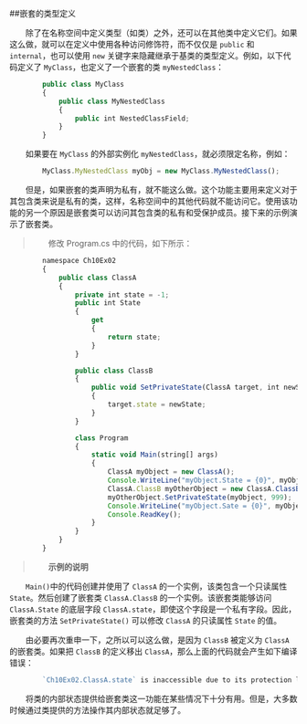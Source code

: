 ##嵌套的类型定义

&emsp;&emsp;除了在名称空间中定义类型（如类）之外，还可以在其他类中定义它们。如果这么做，就可以在定义中使用各种访问修饰符，而不仅仅是 `public` 和 `internal`，也可以使用 `new` 关键字来隐藏继承于基类的类型定义。例如，以下代码定义了 `MyClass`，也定义了一个嵌套的类 `myNestedClass`：

```javascript
        public class MyClass
        {
            public class MyNestedClass
            {
                public int NestedClassField;
            }
        }
```


&emsp;&emsp;如果要在 `MyClass` 的外部实例化 `myNestedClass`，就必须限定名称，例如：

```javascript
        MyClass.MyNestedClass myObj = new MyClass.MyNestedClass();
```

&emsp;&emsp;但是，如果嵌套的类声明为私有，就不能这么做。这个功能主要用来定义对于其包含类来说是私有的类，这样，名称空间中的其他代码就不能访问它。使用该功能的另一个原因是嵌套类可以访问其包含类的私有和受保护成员。接下来的示例演示了嵌套类。

>&emsp;&emsp;修改 Program.cs 中的代码，如下所示：

```javascript
        namespace Ch10Ex02
        {
            public class ClassA
            {
                private int state = -1;
                public int State
                {
                    get
                    {
                        return state;
                    }
                }

                public class ClassB
                {
                    public void SetPrivateState(ClassA target, int newState)
                    {
                        target.state = newState;
                    }
                }

                class Program
                {
                    static void Main(string[] args)
                    {
                        ClassA myObject = new ClassA();
                        Console.WriteLine("myObject.State = {0}", myObject.State);
                        ClassA.ClassB myOtherObject = new ClassA.ClassB();
                        myOtherObject.SetPrivateState(myObject, 999);
                        Console.WriteLine("myObject.Sate = {0}", myObject.State);
                        Console.ReadKey();
                    }
                }
            }
        }
```

>&emsp;&emsp;**示例的说明**

&emsp;&emsp;`Main()`中的代码创建并使用了 `ClassA` 的一个实例，该类包含一个只读属性 `State`。然后创建了嵌套类 `ClassA.ClassB` 的一个实例。该嵌套类能够访问 `ClassA.State` 的底层字段 `ClassA.state`，即使这个字段是一个私有字段。因此，嵌套类的方法 `SetPrivateState()` 可以修改 `ClassA` 的只读属性 `State` 的值。

&emsp;&emsp;由必要再次重申一下，之所以可以这么做，是因为 `ClassB` 被定义为 `ClassA` 的嵌套类。如果把 `ClassB` 的定义移出 `ClassA`，那么上面的代码就会产生如下编译错误：

```javascript
        `Ch10Ex02.ClassA.state` is inaccessible due to its protection level.
```

&emsp;&emsp;将类的内部状态提供给嵌套类这一功能在某些情况下十分有用。但是，大多数时候通过类提供的方法操作其内部状态就足够了。







